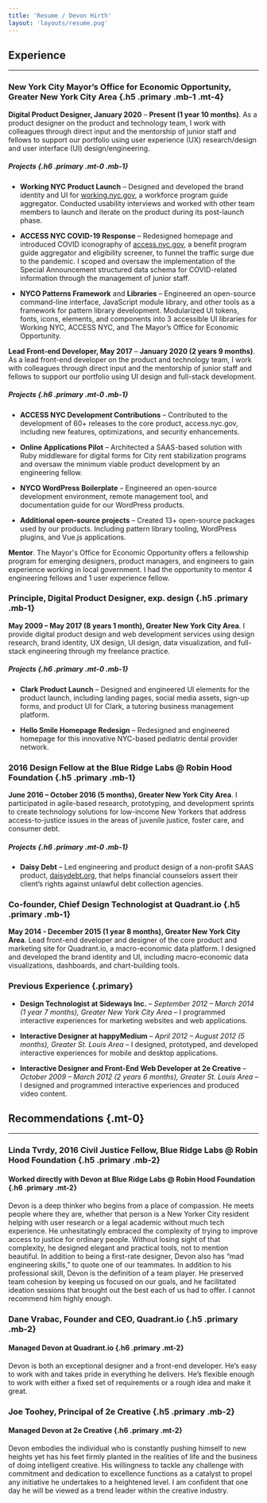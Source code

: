 ```yaml
---
title: 'Resume / Devon Hirth'
layout: 'layouts/resume.pug'
---
```


## Experience

---

### New York City Mayor’s Office for Economic Opportunity, Greater New York City Area {.h5 .primary .mb-1 .mt-4}

**Digital Product Designer, January 2020** – **Present (1 year 10 months)**. As a product designer on the product and technology team, I work with colleagues through direct input and the mentorship of junior staff and fellows to support our portfolio using user experience (UX) research/design and user interface (UI) design/engineering.

##### Projects {.h6 .primary .mt-0 .mb-1}

* **Working NYC Product Launch** – Designed and developed the brand identity and UI for [working.nyc.gov](https://working.nyc.gov), a workforce program guide aggregator. Conducted usability interviews and worked with other team members to launch and iterate on the product during its post-launch phase.

* **ACCESS NYC COVID-19 Response** – Redesigned homepage and introduced COVID iconography of [access.nyc.gov](https://access.nyc.gov), a benefit program guide aggregator and eligibility screener, to funnel the traffic surge due to the pandemic. I scoped and oversaw the implementation of the Special Announcement structured data schema for COVID-related information through the management of junior staff.

* **NYCO Patterns Framework** and **Libraries** – Engineered an open-source command-line interface, JavaScript module library, and other tools as a framework for pattern library development. Modularized UI tokens, fonts, icons, elements, and components into 3 accessible UI libraries for Working NYC, ACCESS NYC, and The Mayor’s Office for Economic Opportunity.

**Lead Front-end Developer, May 2017** – **January 2020 (2 years 9 months)**. As a lead front-end developer on the product and technology team, I work with colleagues through direct input and the mentorship of junior staff and fellows to support our portfolio using UI design and full-stack development.

##### Projects {.h6 .primary .mt-0 .mb-1}

* **ACCESS NYC Development Contributions** – Contributed to the development of 60+ releases to the core product, access.nyc.gov, including new features, optimizations, and security enhancements.

* **Online Applications Pilot** – Architected a SAAS-based solution with Ruby middleware for digital forms for City rent stabilization programs and oversaw the minimum viable product development by an engineering fellow.

* **NYCO WordPress Boilerplate** – Engineered an open-source development environment, remote management tool, and documentation guide for our WordPress products.

* **Additional open-source projects** – Created 13+ open-source packages used by our products. Including pattern library tooling, WordPress plugins, and Vue.js applications.

<!-- #### Mentorship {.h6 .primary .mt-0 .mb-1} -->

**Mentor**. The Mayor's Office for Economic Opportunity offers a fellowship program for emerging designers, product managers, and engineers to gain experience working in local government. I had the opportunity to mentor 4 engineering fellows and 1 user experience fellow.

### Principle, Digital Product Designer, exp. design {.h5 .primary .mb-1}

**May 2009 – May 2017 (8 years 1 month), Greater New York City Area**. I provide digital product design and web development services using design research, brand identity, UX design, UI design, data visualization, and full-stack engineering through my freelance practice.

##### Projects {.h6 .primary .mt-0 .mb-1}

* **Clark Product Launch** – Designed and engineered UI elements for the product launch, including landing pages, social media assets, sign-up forms, and product UI for Clark, a tutoring business management platform.

* **Hello Smile Homepage Redesign** – Redesigned and engineered homepage for this innovative NYC-based pediatric dental provider network.

### 2016 Design Fellow at the Blue Ridge Labs @ Robin Hood Foundation {.h5 .primary .mb-1}

**June 2016 – October 2016 (5 months), Greater New York City Area**. I participated in agile-based research, prototyping, and development sprints to create technology solutions for low-income New Yorkers that address access-to-justice issues in the areas of juvenile justice, foster care, and consumer debt.

##### Projects {.h6 .primary .mt-0 .mb-1}

* **Daisy Debt** – Led engineering and product design of a non-profit SAAS product, [daisydebt.org](https://daisydebt.org/), that helps financial counselors assert their client’s rights against unlawful debt collection agencies.

### Co-founder, Chief Design Technologist at Quadrant.io {.h5 .primary .mb-1}

**May 2014 - December 2015 (1 year 8 months), Greater New York City Area**. Lead front-end developer and designer of the core product and marketing site for Quadrant.io, a macro-economic data platform. I designed and developed the brand identity and UI, including macro-economic data visualizations, dashboards, and chart-building tools.

### Previous Experience {.primary}

* **Design Technologist at Sideways Inc.** – *September 2012 – March 2014 (1 year 7 months), Greater New York City Area* – I programmed interactive experiences for marketing websites and web applications.
<!-- using front-end development. -->

* **Interactive Designer at happyMedium** – *April 2012 – August 2012 (5 months), Greater St. Louis Area* – I designed, prototyped, and developed interactive experiences for mobile and desktop applications.
<!-- using creative strategy, brand identity, UX design, front-end development. -->

* **Interactive Designer and Front-End Web Developer at 2e Creative** – *October 2009 – March 2012 (2 years 6 months), Greater St. Louis Area* – I designed and programmed interactive experiences and produced video content.

<!-- Using my skills in UX design, UI design, front-end development, video production, and animation. -->

## Recommendations {.mt-0}

---

### Linda Tvrdy, 2016 Civil Justice Fellow, Blue Ridge Labs @ Robin Hood Foundation {.h5 .primary .mb-2}

#### Worked directly with Devon at Blue Ridge Labs @ Robin Hood Foundation {.h6 .primary .mt-2}

Devon is a deep thinker who begins from a place of compassion. He meets people where they are, whether that person is a New Yorker City resident helping with user research or a legal academic without much tech experience. He unhesitatingly embraced the complexity of trying to improve access to justice for ordinary people. Without losing sight of that complexity, he designed elegant and practical tools, not to mention beautiful. In addition to being a first-rate designer, Devon also has “mad engineering skills,” to quote one of our teammates. In addition to his professional skill, Devon is the definition of a team player. He preserved team cohesion by keeping us focused on our goals, and he facilitated ideation sessions that brought out the best each of us had to offer. I cannot recommend him highly enough.

### Dane Vrabac, Founder and CEO, Quadrant.io {.h5 .primary .mb-2}

#### Managed Devon at Quadrant.io {.h6 .primary .mt-2}

Devon is both an exceptional designer and a front-end developer. He’s easy to work with and takes pride in everything he delivers. He’s flexible enough to work with either a fixed set of requirements or a rough idea and make it great.

### Joe Toohey, Principal of 2e Creative {.h5 .primary .mb-2}

#### Managed Devon at 2e Creative {.h6 .primary .mt-2}

Devon embodies the individual who is constantly pushing himself to new heights yet has his feet firmly planted in the realities of life and the business of doing intelligent creative. His willingness to tackle any challenge with commitment and dedication to excellence functions as a catalyst to propel any initiative he undertakes to a heightened level. I am confident that one day he will be viewed as a trend leader within the creative industry.
